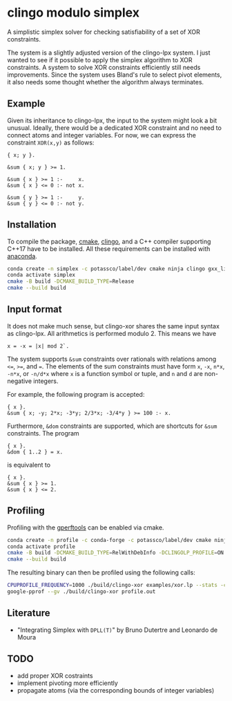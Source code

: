 # clingo modulo simplex

A simplistic simplex solver for checking satisfiability of a set of XOR
constraints.

The system is a slightly adjusted version of the clingo-lpx system. I just
wanted to see if it possible to apply the simplex algorithm to XOR constraints.
A system to solve XOR constraints efficiently still needs improvements. Since
the system uses Bland's rule to select pivot elements, it also needs some
thought whether the algorithm always terminates.

## Example

Given its inheritance to clingo-lpx, the input to the system might look a bit
unusual. Ideally, there would be a dedicated XOR constraint and no need to
connect atoms and integer variables. For now, we can express the constraint
`XOR(x,y)` as follows:

```
{ x; y }.

&sum { x; y } >= 1.

&sum { x } >= 1 :-     x.
&sum { x } <= 0 :- not x.

&sum { y } >= 1 :-     y.
&sum { y } <= 0 :- not y.
```

## Installation

To compile the package, [cmake], [clingo], and a C++ compiler supporting C++17
have to be installed. All these requirements can be installed with [anaconda].

```bash
conda create -n simplex -c potassco/label/dev cmake ninja clingo gxx_linux-64
conda activate simplex
cmake -B build -DCMAKE_BUILD_TYPE=Release
cmake --build build
```

[cmake]: https://cmake.org
[clingo]: https://github.com/potassco/clingo
[anaconda]: https://anaconda.org

## Input format

It does not make much sense, but clingo-xor shares the same input syntax as
clingo-lpx. All arithmetics is performed modulo 2. This means we have
```
x = -x = |x| mod 2`.
```

The system supports `&sum` constraints over rationals with relations among
`<=`, `>=`, and `=`. The elements of the sum constraints must have form `x`,
`-x`, `n*x`, `-n*x`, or `-n/d*x` where `x` is a function symbol or tuple, and
`n` and `d` are non-negative integers.

For example, the following program is accepted:
```
{ x }.
&sum { x; -y; 2*x; -3*y; 2/3*x; -3/4*y } >= 100 :- x.
```

Furthermore, `&dom` constraints are supported, which are shortcuts for `&sum`
constraints. The program
```
{ x }.
&dom { 1..2 } = x.
```
is equivalent to
```
{ x }.
&sum { x } >= 1.
&sum { x } <= 2.
```

## Profiling

Profiling with the [gperftools] can be enabled via cmake.

```bash
conda create -n profile -c conda-forge -c potassco/label/dev cmake ninja clingo gxx_linux-64 gperftools
conda activate profile
cmake -B build -DCMAKE_BUILD_TYPE=RelWithDebInfo -DCLINGOLP_PROFILE=ON
cmake --build build
```

The resulting binary can then be profiled using the following calls:

```bash
CPUPROFILE_FREQUENCY=1000 ./build/clingo-xor examples/xor.lp --stats -c n=132 -q 0
google-pprof --gv ./build/clingo-xor profile.out
```

[gperftools]: https://gperftools.github.io/gperftools/cpuprofile.html

## Literature

- "Integrating Simplex with `DPLL(T)`" by Bruno Dutertre and Leonardo de Moura

## TODO

- add proper XOR costraints
- implement pivoting more efficiently
- propagate atoms (via the corresponding bounds of integer variables)
